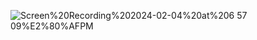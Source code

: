 ![Screen%20Recording%202024-02-04%20at%206 57 09%E2%80%AFPM](https://github.com/Forgi1/HW2-Fs/assets/112920565/7f4ef662-8d02-4eda-addf-7c95792e076a)
